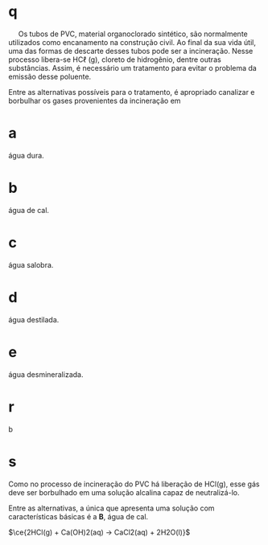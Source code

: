 # q
     Os tubos de PVC, material organoclorado sintético, são normalmente utilizados como encanamento na construção civil. Ao final da sua vida útil, uma das formas de descarte desses tubos pode ser a incineração. Nesse processo libera-se HCℓ (g), cloreto de hidrogênio, dentre outras substâncias. Assim, é necessário um tratamento para evitar o problema da emissão desse poluente.

Entre as alternativas possíveis para o tratamento, é apropriado canalizar e borbulhar os gases provenientes da incineração em

# a
água dura.

# b
água de cal.

# c
água salobra.

# d
água destilada.

# e
água desmineralizada.

# r
b

# s
Como no processo de incineração do PVC há liberação de HCl(g), esse gás deve ser borbulhado em uma solução alcalina capaz de neutralizá-lo.

Entre as alternativas, a única que apresenta uma solução com características básicas é a **B**, água de cal.

$\ce{2HCl(g) + Ca(OH)2(aq) -> CaCl2(aq) + 2H2O(l)}$
